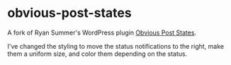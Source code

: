 # obvious-post-states

A fork of Ryan Summer's WordPress plugin [Obvious Post States](https://github.com/ryansommers/obvious-post-states).

I've changed the styling to move the status notifications to the right, make them a uniform size, and color them depending on the status.
